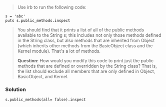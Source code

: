 > Use irb to run the following code:

    s = 'abc'
    puts s.public_methods.inspect

> You should find that it prints a list of all of the public methods available to the String s; this includes not only those methods defined in the String class, but also methods that are inherited from Object (which inherits other methods from the BasicObject class and the Kernel module). That's a lot of methods.
> 
> **Question:** How would you modify this code to print just the public methods that are defined or overridden by the String class? That is, the list should exclude all members that are only defined in Object, BasicObject, and Kernel.

### Solution

    s.public_methods(all= false).inspect